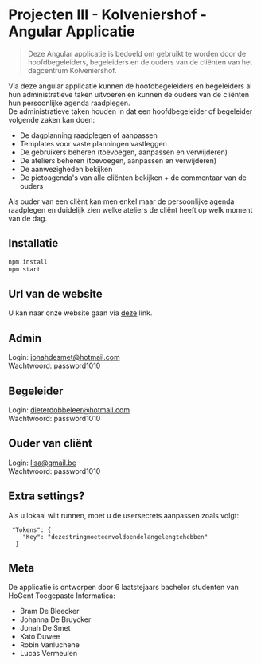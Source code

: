 # Projecten III - Kolveniershof - Angular Applicatie

> Deze Angular applicatie is bedoeld om gebruikt te worden door de hoofdbegeleiders, begeleiders en de ouders van de cliënten van het dagcentrum Kolveniershof. 

Via deze angular applicatie kunnen de hoofdbegeleiders en begeleiders al hun administratieve taken uitvoeren en kunnen de ouders van de cliënten hun persoonlijke agenda raadplegen.  
De administratieve taken houden in dat een hoofdbegeleider of begeleider volgende zaken kan doen:
- De dagplanning raadplegen of aanpassen
- Templates voor vaste planningen vastleggen
- De gebruikers beheren (toevoegen, aanpassen en verwijderen)
- De ateliers beheren (toevoegen, aanpassen en verwijderen)
- De aanwezigheden bekijken
- De pictoagenda's van alle cliënten bekijken + de commentaar van de ouders

Als ouder van een cliënt kan men enkel maar de persoonlijke agenda raadplegen en duidelijk zien welke ateliers de cliënt heeft op welk moment van de dag.


## Installatie  

```bash
npm install
npm start
```

## Url van de website  

U kan naar onze website gaan via [deze](https://kolveniershof.netlify.com/) link.

## Admin  
Login: jonahdesmet@hotmail.com  
Wachtwoord: password1010  

## Begeleider  
Login: dieterdobbeleer@hotmail.com  
Wachtwoord: password1010  

## Ouder van cliënt 
Login: lisa@gmail.be  
Wachtwoord: password1010  

## Extra settings?
Als u lokaal wilt runnen, moet u de usersecrets aanpassen zoals volgt:
```
 "Tokens": {
    "Key": "dezestringmoeteenvoldoendelangelengtehebben"
  }
```

## Meta
De applicatie is ontworpen door 6 laatstejaars bachelor studenten van HoGent Toegepaste Informatica:
- Bram De Bleecker
- Johanna De Bruycker
- Jonah De Smet
- Kato Duwee
- Robin Vanluchene
- Lucas Vermeulen

